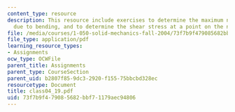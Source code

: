 ```yaml
---
content_type: resource
description: This resource include exercises to determine the maximum normal stress
  due to bending, and to determine the shear stress at a point on the neutral axis.
file: /media/courses/1-050-solid-mechanics-fall-2004/73f7b9f479085682bbf71179aec94806_class04_19.pdf
file_type: application/pdf
learning_resource_types:
- Assignments
ocw_type: OCWFile
parent_title: Assignments
parent_type: CourseSection
parent_uid: b2807f85-9dc3-2920-f155-75bbcbd328ec
resourcetype: Document
title: class04_19.pdf
uid: 73f7b9f4-7908-5682-bbf7-1179aec94806
---
```

